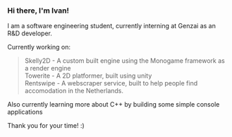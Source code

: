 ### Hi there, I'm Ivan! <br />
I am a software engineering student, currently interning at Genzai as an R&D developer. <br />

Currently working on: <br />
> Skelly2D - A custom built engine using the Monogame framework as a render engine <br />
> Towerite - A 2D platformer, built using unity <br />
> Rentswipe - A webscraper service, built to help people find accomodation in the Netherlands. <br />

Also currently learning more about C++ by building some simple console applications <br />

Thank you for your time! :) <br />
